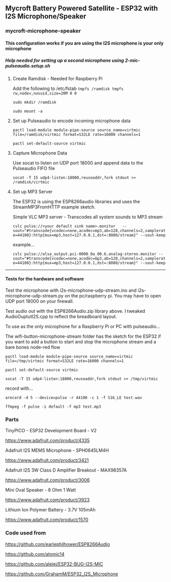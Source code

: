 ## Mycroft Battery Powered Satellite - ESP32 with I2S Microphone/Speaker
### mycroft-microphone-speaker

#### This configuration works if you are using the I2S microphone is your only microphone

##### Help needed for setting up a second microphone using 2-mic-pulseaudio.setup.sh

1.  Create Ramdisk - Needed for Raspberry Pi

    Add the following to /etc/fstab
    ```tmpfs /ramdisk tmpfs rw,nodev,nosuid,size=20M 0 0```
    
    ```sudo mkdir /ramdisk```
    
    ```sudo mount -a```


2. Set up Pulseaudio to encode incoming microphone data

    ```pactl load-module module-pipe-source source_name=virtmic file=/ramdisk/virtmic format=S32LE rate=16000 channels=1```

    ```pactl set-default-source virtmic```


3. Capture Microphone Data  

    Use socat to listen on UDP port 18000 and append data to the Pulseaudio FIFO file
    
    ```socat -T 15 udp4-listen:18000,reuseaddr,fork stdout >> /ramdisk/virtmic```


4. Set up MP3 Server
    
    The ESP32 is using the ESP8266audio libraries and uses the StreamMP3FromHTTP
    example sketch.
    
    Simple VLC MP3 server - Transcodes all system sounds to MP3 stream
    
    ```cvlc pulse://<your default sink name>.monitor   --sout="#transcode{vcodec=none,acodec=mp3,ab=128,channels=2,samplerate=44100}:http{mux=mp3,host=127.0.0.1,dst=:8080/stream}" --sout-keep```
    
    example...
    
   ```cvlc pulse://alsa_output.pci-0000_0a_00.6.analog-stereo.monitor --sout="#transcode{vcodec=none,acodec=mp3,ab=128,channels=2,samplerate=44100}:http{mux=mp3,host=127.0.0.1,dst=:8080/stream}" --sout-keep```

  
---

#### Tests for the hardware and software


Test the microphone with i2s-microphone-udp-stream.ino and i2s-microphone-udp-stream.py on the pc/raspberry pi.
You may have to open UDP port 18000 on your firewall.

Test audio out with the ESP8266Audio.zip library above. I tweaked AudioOuptutI2S.cpp to reflect the breadboard layout.

To use as the only microphone for a Raspberry Pi or PC with pulseaudio...

The wifi-button-microphone-stream folder has the sketch for the ESP32 if you want to
add a button to start and stop the microphone stream and a bare bones node-red flow

```pactl load-module module-pipe-source source_name=virtmic file=/tmp/virtmic format=S32LE rate=16000 channels=1```

```pactl set-default-source virtmic```

```socat -T 15 udp4-listen:18000,reuseaddr,fork stdout >> /tmp/virtmic```

record with...

```arecord -d 5 --device=pulse -r 44100 -c 1 -f S16_LE test.wav```

```ffmpeg -f pulse -i default -f mp3 test.mp3```

### Parts

TinyPICO - ESP32 Development Board - V2

https://www.adafruit.com/product/4335

Adafruit I2S MEMS Microphone - SPH0645LM4H

https://www.adafruit.com/product/3421

Adafruit I2S 3W Class D Amplifier Breakout - MAX98357A

https://www.adafruit.com/product/3006

Mini Oval Speaker - 8 Ohm 1 Watt

https://www.adafruit.com/product/3923

Lithium Ion Polymer Battery - 3.7V 105mAh

https://www.adafruit.com/product/1570



### Code used from

https://github.com/earlephilhower/ESP8266Audio

https://github.com/atomic14

https://github.com/aleiei/ESP32-BUG-I2S-MIC

https://github.com/GrahamM/ESP32_I2S_Microphone
